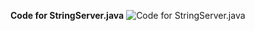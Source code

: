 **Code for StringServer.java**
![Code for StringServer.java](/github.com/nselvakumar25/cse15l-lab-reports/blob/main/StringServer.png)



